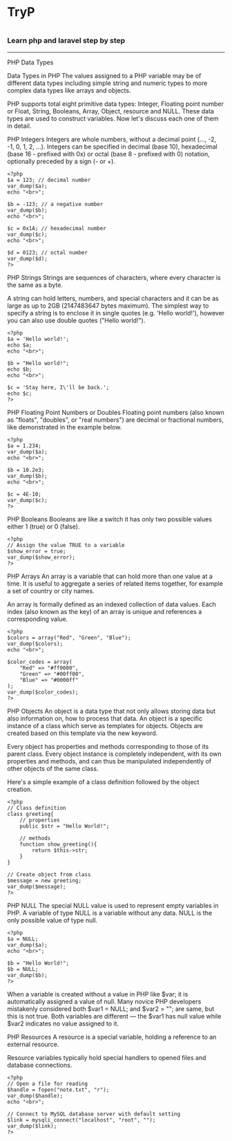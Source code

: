 # TryP 
#
### Learn php and laravel step by step 
<hr>

PHP Data Types

Data Types in PHP
The values assigned to a PHP variable may be of different data types including simple string and numeric types to more complex data types like arrays and objects.

PHP supports total eight primitive data types: Integer, Floating point number or Float, String, Booleans, Array, Object, resource and NULL. These data types are used to construct variables. Now let's discuss each one of them in detail.

PHP Integers
Integers are whole numbers, without a decimal point (..., -2, -1, 0, 1, 2, ...). Integers can be specified in decimal (base 10), hexadecimal (base 16 - prefixed with 0x) or octal (base 8 - prefixed with 0) notation, optionally preceded by a sign (- or +).


```
<?php
$a = 123; // decimal number
var_dump($a);
echo "<br>";
 
$b = -123; // a negative number
var_dump($b);
echo "<br>";
 
$c = 0x1A; // hexadecimal number
var_dump($c);
echo "<br>";
 
$d = 0123; // octal number
var_dump($d);
?>
```

PHP Strings
Strings are sequences of characters, where every character is the same as a byte.

A string can hold letters, numbers, and special characters and it can be as large as up to 2GB (2147483647 bytes maximum). The simplest way to specify a string is to enclose it in single quotes (e.g. 'Hello world!'), however you can also use double quotes ("Hello world!").

```
<?php
$a = 'Hello world!';
echo $a;
echo "<br>";
 
$b = "Hello world!";
echo $b;
echo "<br>";
 
$c = 'Stay here, I\'ll be back.';
echo $c;
?>
```

PHP Floating Point Numbers or Doubles
Floating point numbers (also known as "floats", "doubles", or "real numbers") are decimal or fractional numbers, like demonstrated in the example below.

```
<?php
$a = 1.234;
var_dump($a);
echo "<br>";
 
$b = 10.2e3;
var_dump($b);
echo "<br>";
 
$c = 4E-10;
var_dump($c);
?>
```

PHP Booleans
Booleans are like a switch it has only two possible values either 1 (true) or 0 (false).

```
<?php
// Assign the value TRUE to a variable
$show_error = true;
var_dump($show_error);
?>
```

PHP Arrays
An array is a variable that can hold more than one value at a time. It is useful to aggregate a series of related items together, for example a set of country or city names.

An array is formally defined as an indexed collection of data values. Each index (also known as the key) of an array is unique and references a corresponding value.

```
<?php
$colors = array("Red", "Green", "Blue");
var_dump($colors);
echo "<br>";
 
$color_codes = array(
    "Red" => "#ff0000",
    "Green" => "#00ff00",
    "Blue" => "#0000ff"
);
var_dump($color_codes);
?>
```

PHP Objects
An object is a data type that not only allows storing data but also information on, how to process that data. An object is a specific instance of a class which serve as templates for objects. Objects are created based on this template via the new keyword.

Every object has properties and methods corresponding to those of its parent class. Every object instance is completely independent, with its own properties and methods, and can thus be manipulated independently of other objects of the same class.

Here's a simple example of a class definition followed by the object creation.

```
<?php
// Class definition
class greeting{
    // properties
    public $str = "Hello World!";
    
    // methods
    function show_greeting(){
        return $this->str;
    }
}
 
// Create object from class
$message = new greeting;
var_dump($message);
?>
```
PHP NULL
The special NULL value is used to represent empty variables in PHP. A variable of type NULL is a variable without any data. NULL is the only possible value of type null.

```
<?php
$a = NULL;
var_dump($a);
echo "<br>";
 
$b = "Hello World!";
$b = NULL;
var_dump($b);
?>
```
When a variable is created without a value in PHP like $var; it is automatically assigned a value of null. Many novice PHP developers mistakenly considered both $var1 = NULL; and $var2 = ""; are same, but this is not true. Both variables are different — the $var1 has null value while $var2 indicates no value assigned to it.

PHP Resources
A resource is a special variable, holding a reference to an external resource.

Resource variables typically hold special handlers to opened files and database connections.

```
<?php
// Open a file for reading
$handle = fopen("note.txt", "r");
var_dump($handle);
echo "<br>";
 
// Connect to MySQL database server with default setting
$link = mysqli_connect("localhost", "root", "");
var_dump($link);
?>
```
